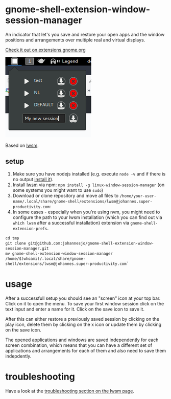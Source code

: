 # gnome-shell-extension-window-session-manager

An indicator that let's you save and restore your open apps and the window positions and arrangements over multiple real and virtual displays.

[Check it out on extensions.gnome.org](https://extensions.gnome.org/extension/1323/window-session-manager/)

![Screenshot](/screenshot.png "Screenshot")

Based on [lwsm](https://github.com/johannesjo/linux-window-session-manager).

## setup
1. Make sure you have nodejs installed (e.g. execute `node -v` and if there is no output [install it](https://nodejs.org/en/download/package-manager/)). 
2. Install [lwsm](https://github.com/johannesjo/linux-window-session-manager) via npm: `npm install -g linux-window-session-manager` (on some systems you might want to use `sudo`)
3. Download or clone repository and move all files to `/home/your-user-name/.local/share/gnome-shell/extensions/lwsm@johannes.super-productivity.com`:
4. In some cases - especially when you're using nvm, you might need to configure the path to your lwsm installation (which you can find out via `which lwsm` after a successful installation) extension via `gnome-shell-extension-prefs`. 

```
cd tmp
git clone git@github.com:johannesjo/gnome-shell-extension-window-session-manager.git
mv gnome-shell-extension-window-session-manager /home/$(whoami)/.local/share/gnome-shell/extensions/lwsm@johannes.super-productivity.com`
```

# usage
After a successfull setup you should see an "screen" icon at your top bar. Click on it to open the menu. To save your first window session click on the text input and enter a name for it. Click on the save icon to save it. 

After this can either restore a previously saved session by clicking on the play icon, delete them by clicking on the x icon or update them by clicking on the save icon. 

The opened applications and windows are saved independently for each screen combination, which means that you can have a different set of applications and arrangements for each of them and also need to save them indepdently. 

# troubleshooting
Have a look at the [troubleshooting section on the lwsm page](https://github.com/johannesjo/linux-window-session-manager).
